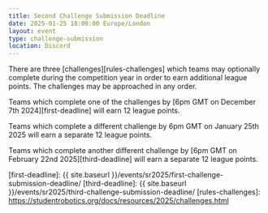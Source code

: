```yaml
---
title: Second Challenge Submission Deadline
date: 2025-01-25 18:00:00 Europe/London
layout: event
type: challenge-submission
location: Discord
---
```


There are three [challenges][rules-challenges] which teams may optionally complete during the competition year in order to earn additional league points.
The challenges may be approached in any order.

Teams which complete one of the challenges by [6pm GMT on December 7th 2024][first-deadline] will earn 12 league points.

Teams which complete a different challenge by 6pm GMT on January 25th 2025 will earn a separate 12 league points.

Teams which complete another different challenge by [6pm GMT on February 22nd 2025][third-deadline] will earn a separate 12 league points.

[first-deadline]: {{ site.baseurl }}/events/sr2025/first-challenge-submission-deadline/
[third-deadline]: {{ site.baseurl }}/events/sr2025/third-challenge-submission-deadline/
[rules-challenges]: https://studentrobotics.org/docs/resources/2025/challenges.html

